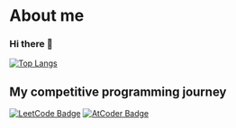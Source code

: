 # About me
### Hi there 👋
[![Top Langs](https://github-readme-stats.vercel.app/api/top-langs/?username=DmitryKalinovskyi)](https://github.com/anuraghazra/github-readme-stats)

## My competitive programming journey
[![LeetCode Badge](https://cp-logo.vercel.app/leetcode/deeeperxd?logo=true)](https://leetcode.com/deeeperxd/)
[![AtCoder Badge](https://cp-logo.vercel.app/atcoder/deeperxd?logo=true)](https://atcoder.jp/users/deeperxd)
<!--
**DmitryKalinovskyi/DmitryKalinovskyi** is a ✨ _special_ ✨ repository because its `README.md` (this file) appears on your GitHub profile.

Here are some ideas to get you started:

- 🔭 I’m currently working on ...
- 🌱 I’m currently learning ...
- 👯 I’m looking to collaborate on ...
- 🤔 I’m looking for help with ...
- 💬 Ask me about ...
- 📫 How to reach me: ...
- 😄 Pronouns: ...
- ⚡ Fun fact: ...
-->
